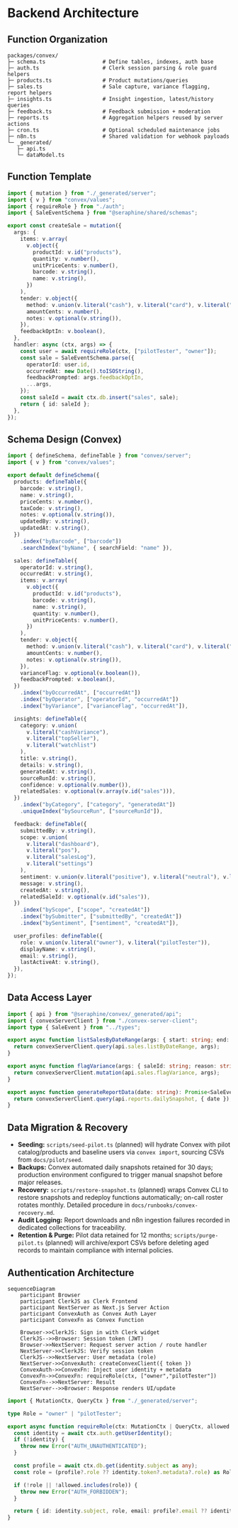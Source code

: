 # Backend Architecture

## Function Organization

```text
packages/convex/
├─ schema.ts                  # Define tables, indexes, auth base
├─ auth.ts                    # Clerk session parsing & role guard helpers
├─ products.ts                # Product mutations/queries
├─ sales.ts                   # Sale capture, variance flagging, report helpers
├─ insights.ts                # Insight ingestion, latest/history queries
├─ feedback.ts                # Feedback submission + moderation
├─ reports.ts                 # Aggregation helpers reused by server actions
├─ cron.ts                    # Optional scheduled maintenance jobs
├─ n8n.ts                     # Shared validation for webhook payloads
└─ _generated/
   ├─ api.ts
   └─ dataModel.ts
```

## Function Template

```typescript
import { mutation } from "./_generated/server";
import { v } from "convex/values";
import { requireRole } from "./auth";
import { SaleEventSchema } from "@seraphine/shared/schemas";

export const createSale = mutation({
  args: {
    items: v.array(
      v.object({
        productId: v.id("products"),
        quantity: v.number(),
        unitPriceCents: v.number(),
        barcode: v.string(),
        name: v.string(),
      })
    ),
    tender: v.object({
      method: v.union(v.literal("cash"), v.literal("card"), v.literal("other")),
      amountCents: v.number(),
      notes: v.optional(v.string()),
    }),
    feedbackOptIn: v.boolean(),
  },
  handler: async (ctx, args) => {
    const user = await requireRole(ctx, ["pilotTester", "owner"]);
    const sale = SaleEventSchema.parse({
      operatorId: user.id,
      occurredAt: new Date().toISOString(),
      feedbackPrompted: args.feedbackOptIn,
      ...args,
    });
    const saleId = await ctx.db.insert("sales", sale);
    return { id: saleId };
  },
});
```

## Schema Design (Convex)

```typescript
import { defineSchema, defineTable } from "convex/server";
import { v } from "convex/values";

export default defineSchema({
  products: defineTable({
    barcode: v.string(),
    name: v.string(),
    priceCents: v.number(),
    taxCode: v.string(),
    notes: v.optional(v.string()),
    updatedBy: v.string(),
    updatedAt: v.string(),
  })
    .index("byBarcode", ["barcode"])
    .searchIndex("byName", { searchField: "name" }),

  sales: defineTable({
    operatorId: v.string(),
    occurredAt: v.string(),
    items: v.array(
      v.object({
        productId: v.id("products"),
        barcode: v.string(),
        name: v.string(),
        quantity: v.number(),
        unitPriceCents: v.number(),
      })
    ),
    tender: v.object({
      method: v.union(v.literal("cash"), v.literal("card"), v.literal("other")),
      amountCents: v.number(),
      notes: v.optional(v.string()),
    }),
    varianceFlag: v.optional(v.boolean()),
    feedbackPrompted: v.boolean(),
  })
    .index("byOccurredAt", ["occurredAt"])
    .index("byOperator", ["operatorId", "occurredAt"])
    .index("byVariance", ["varianceFlag", "occurredAt"]),

  insights: defineTable({
    category: v.union(
      v.literal("cashVariance"),
      v.literal("topSeller"),
      v.literal("watchlist")
    ),
    title: v.string(),
    details: v.string(),
    generatedAt: v.string(),
    sourceRunId: v.string(),
    confidence: v.optional(v.number()),
    relatedSales: v.optional(v.array(v.id("sales"))),
  })
    .index("byCategory", ["category", "generatedAt"])
    .uniqueIndex("bySourceRun", ["sourceRunId"]),

  feedback: defineTable({
    submittedBy: v.string(),
    scope: v.union(
      v.literal("dashboard"),
      v.literal("pos"),
      v.literal("salesLog"),
      v.literal("settings")
    ),
    sentiment: v.union(v.literal("positive"), v.literal("neutral"), v.literal("negative")),
    message: v.string(),
    createdAt: v.string(),
    relatedSaleId: v.optional(v.id("sales")),
  })
    .index("byScope", ["scope", "createdAt"])
    .index("bySubmitter", ["submittedBy", "createdAt"])
    .index("bySentiment", ["sentiment", "createdAt"]),

  user_profiles: defineTable({
    role: v.union(v.literal("owner"), v.literal("pilotTester")),
    displayName: v.string(),
    email: v.string(),
    lastActiveAt: v.string(),
  }),
});
```

## Data Access Layer

```typescript
import { api } from "@seraphine/convex/_generated/api";
import { convexServerClient } from "./convex-server-client";
import type { SaleEvent } from "../types";

export async function listSalesByDateRange(args: { start: string; end: string; operatorId?: string }) {
  return convexServerClient.query(api.sales.listByDateRange, args);
}

export async function flagVariance(args: { saleId: string; reason: string }) {
  return convexServerClient.mutation(api.sales.flagVariance, args);
}

export async function generateReportData(date: string): Promise<SaleEvent[]> {
  return convexServerClient.query(api.reports.dailySnapshot, { date });
}
```

## Data Migration & Recovery

- **Seeding:** `scripts/seed-pilot.ts` (planned) will hydrate Convex with pilot catalog/products and baseline users via `convex import`, sourcing CSVs from `docs/pilot/seed`.  
- **Backups:** Convex automated daily snapshots retained for 30 days; production environment configured to trigger manual snapshot before major releases.  
- **Recovery:** `scripts/restore-snapshot.ts` (planned) wraps Convex CLI to restore snapshots and redeploy functions automatically; on-call roster rotates monthly. Detailed procedure in `docs/runbooks/convex-recovery.md`.  
- **Audit Logging:** Report downloads and n8n ingestion failures recorded in dedicated collections for traceability.
- **Retention & Purge:** Pilot data retained for 12 months; `scripts/purge-pilot.ts` (planned) will archive/export CSVs before deleting aged records to maintain compliance with internal policies.

## Authentication Architecture

```mermaid
sequenceDiagram
    participant Browser
    participant ClerkJS as Clerk Frontend
    participant NextServer as Next.js Server Action
    participant ConvexAuth as Convex Auth Layer
    participant ConvexFn as Convex Function

    Browser->>ClerkJS: Sign in with Clerk widget
    ClerkJS-->>Browser: Session token (JWT)
    Browser->>NextServer: Request server action / route handler
    NextServer->>ClerkJS: Verify session token
    ClerkJS-->>NextServer: User metadata (role)
    NextServer->>ConvexAuth: createConvexClient({ token })
    ConvexAuth->>ConvexFn: Inject user identity + metadata
    ConvexFn->>ConvexFn: requireRole(ctx, ["owner","pilotTester"])
    ConvexFn-->>NextServer: Result
    NextServer-->>Browser: Response renders UI/update
```

```typescript
import { MutationCtx, QueryCtx } from "./_generated/server";

type Role = "owner" | "pilotTester";

export async function requireRole(ctx: MutationCtx | QueryCtx, allowed: Role[]) {
  const identity = await ctx.auth.getUserIdentity();
  if (!identity) {
    throw new Error("AUTH_UNAUTHENTICATED");
  }

  const profile = await ctx.db.get(identity.subject as any);
  const role = (profile?.role ?? identity.token?.metadata?.role) as Role | undefined;

  if (!role || !allowed.includes(role)) {
    throw new Error("AUTH_FORBIDDEN");
  }

  return { id: identity.subject, role, email: profile?.email ?? identity.email };
}
```
